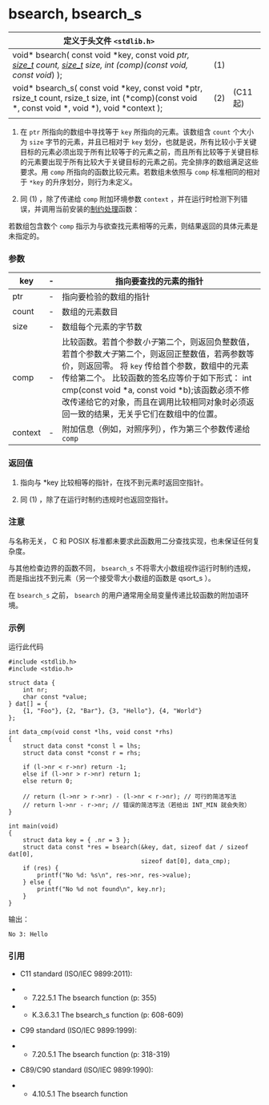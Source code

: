 # bsearch, bsearch_s

| 定义于头文件 `<stdlib.h>`                                    |      |          |
| ------------------------------------------------------------ | ---- | -------- |
| void* bsearch( const void *key, const void *ptr, [size_t](http://zh.cppreference.com/w/c/types/size_t) count, [size_t](http://zh.cppreference.com/w/c/types/size_t) size,  int (*comp)(const void*, const void*) ); | (1)  |          |
| void* bsearch_s( const void *key, const void *ptr, rsize_t count, rsize_t size, int (*comp)(const void *, const void *, void *),          void *context ); | (2)  | (C11 起) |
|                                                              |      |          |

1) 在 `ptr` 所指向的数组中寻找等于 `key` 所指向的元素。该数组含 `count` 个大小为 `size` 字节的元素，并且已相对于 `key` 划分，也就是说，所有比较小于关键目标的元素必须出现于所有比较等于的元素之前，而且所有比较等于关键目标的元素要出现于所有比较大于关键目标的元素之前。完全排序的数组满足这些要求。用 `comp` 所指向的函数比较元素。若数组未依照与 `comp` 标准相同的相对于 `*key` 的升序划分，则行为未定义。

2) 同 (1) ，除了传递给 `comp` 附加环境参数 `context` ，并在运行时检测下列错误，并调用当前安装的[制约处理](https://zh.cppreference.com/w/c/error/set_constraint_handler_s)函数：



若数组包含数个 `comp` 指示为与欲查找元素相等的元素，则结果返回的具体元素是未指定的。

### 参数

| key     | -    | 指向要查找的元素的指针                                       |
| ------- | ---- | ------------------------------------------------------------ |
| ptr     | -    | 指向要检验的数组的指针                                       |
| count   | -    | 数组的元素数目                                               |
| size    | -    | 数组每个元素的字节数                                         |
| comp    | -    | 比较函数。若首个参数*小于*第二个，则返回负整数值，若首个参数*大于*第二个，则返回正整数值，若两参数等价，则返回零。 将 `key` 传给首个参数，数组中的元素传给第二个。 比较函数的签名应等价于如下形式： int cmp(const void *a, const void *b);该函数必须不修改传递给它的对象，而且在调用比较相同对象时必须返回一致的结果，无关乎它们在数组中的位置。 |
| context | -    | 附加信息（例如，对照序列），作为第三个参数传递给 `comp`      |

### 返回值

1) 指向与 *key 比较相等的指针，在找不到元素时返回空指针。

2) 同 (1) ，除了在运行时制约违规时也返回空指针。

### 注意

与名称无关， C 和 POSIX 标准都未要求此函数用二分查找实现，也未保证任何复杂度。

与其他检查边界的函数不同， `bsearch_s` 不将零大小数组视作运行时制约违规，而是指出找不到元素（另一个接受零大小数组的函数是 qsort_s ）。

在 `bsearch_s` 之前， `bsearch` 的用户通常用全局变量传递比较函数的附加语环境。

### 示例

运行此代码

```
#include <stdlib.h>
#include <stdio.h>
 
struct data {
    int nr;
    char const *value;
} dat[] = {
    {1, "Foo"}, {2, "Bar"}, {3, "Hello"}, {4, "World"}
};
 
int data_cmp(void const *lhs, void const *rhs) 
{
    struct data const *const l = lhs;
    struct data const *const r = rhs;
 
    if (l->nr < r->nr) return -1;
    else if (l->nr > r->nr) return 1;
    else return 0;
 
    // return (l->nr > r->nr) - (l->nr < r->nr); // 可行的简洁写法
    // return l->nr - r->nr; // 错误的简洁写法（若给出 INT_MIN 就会失败）
}
 
int main(void) 
{
    struct data key = { .nr = 3 };
    struct data const *res = bsearch(&key, dat, sizeof dat / sizeof dat[0],
                                     sizeof dat[0], data_cmp);
    if (res) {
        printf("No %d: %s\n", res->nr, res->value);
    } else {
        printf("No %d not found\n", key.nr);
    }
}
```

输出：

```
No 3: Hello
```

### 引用

- C11 standard (ISO/IEC 9899:2011):

- - 7.22.5.1 The bsearch function (p: 355)

- - K.3.6.3.1 The bsearch_s function (p: 608-609)

- C99 standard (ISO/IEC 9899:1999):

- - 7.20.5.1 The bsearch function (p: 318-319)

- C89/C90 standard (ISO/IEC 9899:1990):

- - 4.10.5.1 The bsearch function
